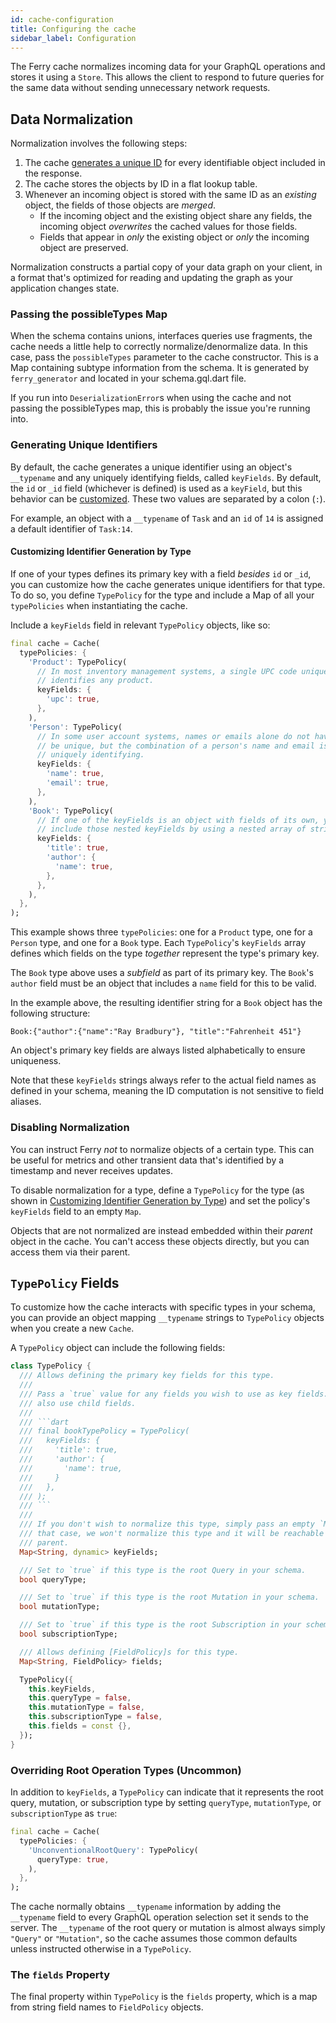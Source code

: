 ```yaml
---
id: cache-configuration
title: Configuring the cache
sidebar_label: Configuration
---
```


The Ferry cache normalizes incoming data for your GraphQL operations and stores it using a `Store`. This allows the client to respond to future queries for the same data without sending unnecessary network requests.

## Data Normalization

Normalization involves the following steps:

1. The cache [generates a unique ID](#generating-unique-identifiers) for every identifiable object included in the response.
2. The cache stores the objects by ID in a flat lookup table.
3. Whenever an incoming object is stored with the same ID as an _existing_ object, the fields of those objects are _merged_.
   - If the incoming object and the existing object share any fields, the incoming object _overwrites_ the cached values for those fields.
   - Fields that appear in _only_ the existing object or _only_ the incoming object are preserved.

Normalization constructs a partial copy of your data graph on your client, in a format that's optimized for reading and updating the graph as your application changes state.

### Passing the possibleTypes Map

When the schema contains unions, interfaces queries use fragments, the cache needs a little help
to correctly normalize/denormalize data.
In this case, pass the `possibleTypes` parameter to the cache constructor.
This is a Map containing subtype information from the schema.
It is generated by `ferry_generator` and located in your schema.gql.dart file. 

If you run into `DeserializationError`s when using the cache and not passing the possibleTypes map,
this is probably the issue you're running into.


### Generating Unique Identifiers

By default, the cache generates a unique identifier using an object's `__typename` and any uniquely identifying fields, called `keyFields`. By default, the `id` or `_id` field (whichever is defined) is used as a `keyField`, but this behavior can be [customized](#customizing-identifier-generation-by-type). These two values are separated by a colon (`:`).

For example, an object with a `__typename` of `Task` and an `id` of `14` is assigned a default identifier of `Task:14`.

#### Customizing Identifier Generation by Type

If one of your types defines its primary key with a field _besides_ `id` or `_id`, you can customize how the cache generates unique identifiers for that type. To do so, you define `TypePolicy` for the type and include a Map of all your `typePolicies` when instantiating the cache.

Include a `keyFields` field in relevant `TypePolicy` objects, like so:

```dart
final cache = Cache(
  typePolicies: {
    'Product': TypePolicy(
      // In most inventory management systems, a single UPC code uniquely
      // identifies any product.
      keyFields: {
        'upc': true,
      },
    ),
    'Person': TypePolicy(
      // In some user account systems, names or emails alone do not have to
      // be unique, but the combination of a person's name and email is
      // uniquely identifying.
      keyFields: {
        'name': true,
        'email': true,
      },
    ),
    'Book': TypePolicy(
      // If one of the keyFields is an object with fields of its own, you can
      // include those nested keyFields by using a nested array of strings:
      keyFields: {
        'title': true,
        'author': {
          'name': true,
        },
      },
    ),
  },
);
```

This example shows three `typePolicies`: one for a `Product` type, one for a `Person` type, and one for a `Book` type. Each `TypePolicy`'s `keyFields` array defines which fields on the type _together_ represent the type's primary key.

The `Book` type above uses a _subfield_ as part of its primary key. The `Book`'s `author` field must be an object that includes a `name` field for this to be valid.

In the example above, the resulting identifier string for a `Book` object has the following structure:

```
Book:{"author":{"name":"Ray Bradbury"}, "title":"Fahrenheit 451"}
```

An object's primary key fields are always listed alphabetically to ensure uniqueness.

Note that these `keyFields` strings always refer to the actual field names as defined in your schema, meaning the ID computation is not sensitive to field aliases.

### Disabling Normalization

You can instruct Ferry _not_ to normalize objects of a certain type. This can be useful for metrics and other transient data that's identified by a timestamp and never receives updates.

To disable normalization for a type, define a `TypePolicy` for the type (as shown in [Customizing Identifier Generation by Type](#customizing-identifier-generation-by-type)) and set the policy's `keyFields` field to an empty `Map`.

Objects that are not normalized are instead embedded within their _parent_ object in the cache. You can't access these objects directly, but you can access them via their parent.

## `TypePolicy` Fields

To customize how the cache interacts with specific types in your schema, you can provide an object mapping `__typename` strings to `TypePolicy` objects when you create a new `Cache`.

A `TypePolicy` object can include the following fields:

````dart
class TypePolicy {
  /// Allows defining the primary key fields for this type.
  ///
  /// Pass a `true` value for any fields you wish to use as key fields. You can
  /// also use child fields.
  ///
  /// ```dart
  /// final bookTypePolicy = TypePolicy(
  ///   keyFields: {
  ///     'title': true,
  ///     'author': {
  ///       'name': true,
  ///     }
  ///   },
  /// );
  /// ```
  ///
  /// If you don't wish to normalize this type, simply pass an empty `Map`. In
  /// that case, we won't normalize this type and it will be reachable from its
  /// parent.
  Map<String, dynamic> keyFields;

  /// Set to `true` if this type is the root Query in your schema.
  bool queryType;

  /// Set to `true` if this type is the root Mutation in your schema.
  bool mutationType;

  /// Set to `true` if this type is the root Subscription in your schema.
  bool subscriptionType;

  /// Allows defining [FieldPolicy]s for this type.
  Map<String, FieldPolicy> fields;

  TypePolicy({
    this.keyFields,
    this.queryType = false,
    this.mutationType = false,
    this.subscriptionType = false,
    this.fields = const {},
  });
}
````

### Overriding Root Operation Types (Uncommon)

In addition to `keyFields`, a `TypePolicy` can indicate that it represents the root query, mutation, or subscription type by setting `queryType`, `mutationType`, or `subscriptionType` as `true`:

```dart
final cache = Cache(
  typePolicies: {
    'UnconventionalRootQuery': TypePolicy(
      queryType: true,
    ),
  },
);
```

The cache normally obtains `__typename` information by adding the `__typename` field to every GraphQL operation selection set it sends to the server. The `__typename` of the root query or mutation is almost always simply `"Query"` or `"Mutation"`, so the cache assumes those common defaults unless instructed otherwise in a `TypePolicy`.

### The `fields` Property

The final property within `TypePolicy` is the `fields` property, which is a map from string field names to `FieldPolicy` objects.

